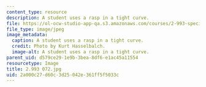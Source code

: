 ```yaml
---
content_type: resource
description: A student uses a rasp in a tight curve.
file: https://ol-ocw-studio-app-qa.s3.amazonaws.com/courses/2-993-special-topics-in-mechanical-engineering-the-art-and-science-of-boat-design-january-iap-2007/2a000c27d60c3d25042e361ff5f5033c_2993072.jpg
file_type: image/jpeg
image_metadata:
  caption: A student uses a rasp in a tight curve.
  credit: Photo by Kurt Hasselbalch.
  image-alt: A student uses a rasp in a tight curve.
parent_uid: d579ce29-1e9b-3bea-8df6-e1ac45a11554
resourcetype: Image
title: 2.993 072.jpg
uid: 2a000c27-d60c-3d25-042e-361ff5f5033c
---
```

